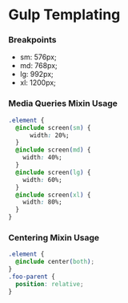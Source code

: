 # Gulp Templating

### Breakpoints

- sm: 576px;
- md: 768px;
- lg: 992px;
- xl: 1200px;

### Media Queries Mixin Usage

```css
.element {
  @include screen(sm) {
      width: 20%;
  }
  @include screen(md) {
    width: 40%;
  }
  @include screen(lg) {
    width: 60%;
  }
  @include screen(xl) {
    width: 80%;
  }
}
```
### Centering Mixin Usage

```css
.element {
  @include center(both);
}
.foo-parent {
  position: relative;
}
```

